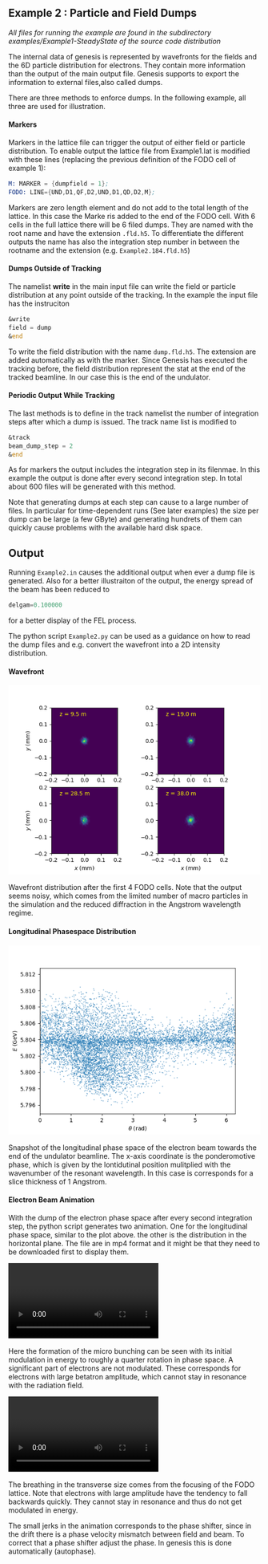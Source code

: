 ## Example 2 : Particle and Field Dumps

*All files for running the example are found in the subdirectory examples/Example1-SteadyState of the source code distribution*

The internal data of genesis is represented by wavefronts for the fields and the 6D particle distribution for electrons. They contain more information than the output of the main output file. 
Genesis supports to export the information to external files,also called dumps.

There are three methods to enforce dumps. In the following example, all three are used for illustration.

#### Markers

Markers in the lattice file can trigger the output of either field or particle distribution. To enable output the 
lattice file from Example1.lat is modified with these lines (replacing the previous definition of the FODO cell of example 1):

```asm
M: MARKER = {dumpfield = 1};
FODO: LINE={UND,D1,QF,D2,UND,D1,QD,D2,M};
```

Markers are zero length element and do not add to the total length of the lattice. In this case the Marke ris added to the end of the FODO cell.
With 6 cells in the full lattice there will be 6 filed dumps. They are named with the root name and have the extension 
```.fld.h5```. To differentiate the different outputs the name has also the integration step number in between the rootname and the extension (e.g.
```Example2.184.fld.h5```)

#### Dumps Outside of Tracking

The namelist **write** in the main input file can write the field or particle distribution at any point outside of the tracking.
In the example the input file has the instruciton
```asm
&write
field = dump
&end
```
To write the field distribution with the name ```dump.fld.h5```. The extension are added automatically as with the marker.
Since Genesis has executed the tracking before, the field distribution represent the stat at the end of the tracked beamline. In our case this is the end of the undulator.

#### Periodic Output While Tracking

The last methods is to define in the track namelist the number of integration steps after which a dump is issued.
The track name list is modified to 

```asm
&track
beam_dump_step = 2
&end
```
As for markers the output includes the integration step in its filenmae. In this example the output is done after every second integration step. In total about 600 files will
be generated with this method.

Note that generating dumps at each step can cause to a large number of files. In particular for time-dependent runs (See later examples)
the size per dump can be large (a few GByte) and generating hundrets of them can quickly cause problems with the available hard disk space.

## Output

Running ```Example2.in``` causes the additional output when ever a dump file is generated. Also for a better illustraiton of the output, the
energy spread of the beam has been reduced to 
```asm
delgam=0.100000
```
for a better display of the FEL process.

The python script ```Example2.py``` can be used as a guidance on how to read the dump files and e.g. convert the wavefront into a 2D intensity distribution.


#### Wavefront
![Plot1](Plots/Figure_1.png)

Wavefront distribution after the first 4 FODO cells. Note that the output seems noisy, which comes from the limited number of macro particles in the simulation and 
the reduced diffraction in the Angstrom wavelength regime. 

#### Longitudinal Phasespace Distribution

![Plots2](Plots/Figure_2.png)

Snapshot of the longitudinal phase space of the electron beam towards the end of the undulator beamline. The x-axis coordinate is the ponderomotive phase,
which is given by the lontidutinal position mulitplied with the wavenumber of the resonant wavelength. In this case is corresponds for a slice thickness of 1 Angstrom.

#### Electron Beam Animation

With the dump of the electron phase space after every second integration step, the python script generates two animation. One for the longitudinal phase space, similar to the plot above. 
the other is the distribution in the horizontal plane. The file are in mp4 format and it might be that they need to be downloaded first to display them.

![Ani1](Plots/Animation1.webm)

Here the formation of the micro bunching can be seen with its initial modulation in energy to roughly a quarter rotation in phase space. A significant part of electrons are not modulated.
These corresponds for electrons with large betatron amplitude, which cannot stay in resonance with the radiation field.

![Ani2](Plots/Animation2.mp4)

The breathing in the transverse size comes from the focusing of the FODO lattice. Note that electrons with large amplitude have the tendency to fall backwards quickly. They cannot stay in resonance and thus do not get modulated in energy.

The small jerks in the animation corresponds to the phase shifter, since in the drift there is a phase velocity mismatch between field and beam. To correct that a phase shifter adjust the phase. In genesis this is done automatically (autophase).
